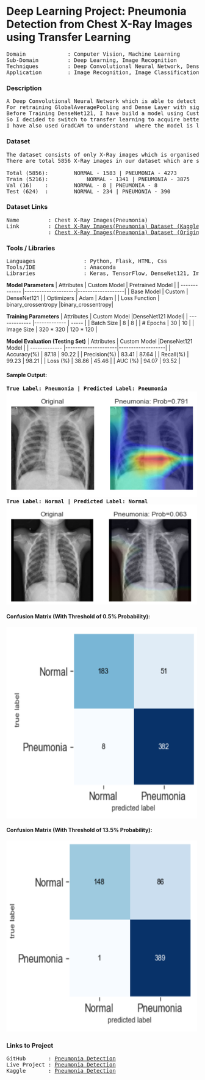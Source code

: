 # Deep Learning Project: Pneumonia Detection from Chest X-Ray Images using Transfer Learning

<pre>
Domain             : Computer Vision, Machine Learning
Sub-Domain         : Deep Learning, Image Recognition
Techniques         : Deep Convolutional Neural Network, DenseNet121
Application        : Image Recognition, Image Classification, Medical Imaging
</pre>

### Description
<pre>
A Deep Convolutional Neural Network which is able to detect whether a patient has pneumonia or not, based on their chest x-rays. Implement transfer learning by retraining pretrained model "DenseNet121" with 5856 X-Ray images. 
For retraining GlobalAveragePooling and Dense Layer with sigmoid function are added to the ouput of DenseNet121 to generate probablity of having pneumonia disease.
Before Training DenseNet121, I have build a model using Custom Neural Network with 14 layers which gave an accuracy of 87.18%, precision 83.4% and recall 99.2% on test set. But when I looked at GradCAM I found out that model is not able to look into more granuler areas where it should be.
So I decided to switch to transfer learning to acquire better results, so I started working on DenseNet121 which gave an accuracy of 90.22%, precision 87.64% and recall 98.21% which is pretty good.
I have also used GradCAM to understand  where the model is looking on a particular layer when classifying an image.
</pre>

### Dataset
<pre>
The dataset consists of only X-Ray images which is organised into 3 directories i.e. train, val and test. These directories consists of two subfolders which consists of x-ray images of normal and pneumonia patients i.e. NORMAL and PNEUMONIA.
There are total 5856 X-Ray images in our dataset which are splitted up as shown below.

Total (5856):		 NORMAL - 1583 | PNEUMONIA - 4273
Train (5216):            NORMAL - 1341 | PNEUMONIA - 3875
Val (16)	:        NORMAL - 8 | PNEUMONIA - 8
Test (624)	:        NORMAL - 234 | PNEUMONIA - 390
</pre>

### Dataset Links
<pre>
Name         : Chest X-Ray Images(Pneumonia)
Link         : <a href=https://www.kaggle.com/paultimothymooney/chest-xray-pneumonia>Chest X-Ray Images(Pneumonia) Dataset (Kaggle)</a>
             : <a href=https://data.mendeley.com/datasets/rscbjbr9sj/2>Chest X-Ray Images(Pneumonia) Dataset (Original Dataset)</a>
</pre>

### Tools / Libraries
<pre>
Languages               : Python, Flask, HTML, Css
Tools/IDE               : Anaconda
Libraries               : Keras, TensorFlow, DenseNet121, ImageNet
</pre>


<b>Model Parameters</b>
| Attributes    | Custom Model        |  Pretrained Model |
| ------------- |---------------------|-------------------|
| Base Model    | Custom              | DenseNet121 		  |
| Optimizers    | Adam                |   Adam    			  |
| Loss Function | binary_crossentropy |binary_crossentropy|

<b>Training Parameters</b>
| Attributes    | Custom Model      |DenseNet121 Model|
| ------------- |-------------      | ----- 				  |
| Batch Size    | 8              	  | 8 		   			  |
| # Epochs      | 30             	  |   10    			  |
| Image Size    | 320 * 320        	|   120 * 120    	|

<b>Model Evaluation (Testing Set)</b>
| Attributes    | Custom Model        |DenseNet121 Model  |
| ------------- |---------------------|-------------------|
| Accuracy(%)   | 87.18           	  |   90.22	   			  |
| Precision(%)  | 83.41               |   87.64    			  |
| Recall(%)     | 99.23       	      |   98.21     		  |
| Loss (%)      | 38.86        	      |   45.46     		  |
| AUC  (%)      | 94.07        	      |   93.52     		  |


#### Sample Output: 
<kbd>
<b>True Label: Pneumonia | Predicted Label: Pneumonia</b>
<img src="Images/Pneumonia_GradCAM.PNG" width="500px">
</kbd>
<kbd>
<b>True Label: Normal | Predicted Label: Normal</b>
<img src="Images/Normal_GradCAM.PNG" width="500px">
</kbd>

#### Confusion Matrix (With Threshold of 0.5% Probability): 
<kbd>
<img src="Images/CM_with_threshold50.PNG" alt="Confusion Matrix" width="500px" height="500px">
</kbd>

#### Confusion Matrix (With Threshold of 13.5% Probability): 
<kbd>
<img src="Images/CM_with_threshold135.PNG" alt="Confusion Matrix" width="500px" height="500px">
</kbd>

### Links to Project
<pre>
GitHub       : <a href=https://github.com/KareliaConsolidated/Projects/tree/master/Pnemonia%20Detection>Pneumonia Detection</a>
Live Project : <a href=https://pneumonia-detect-kc.herokuapp.com/>Pneumonia Detection</a> 
Kaggle       : <a href=https://www.kaggle.com/kareliaconsolidated/pretrained-pneumonia-detection-90-ac-98-recall>Pneumonia Detection</a>
</pre>